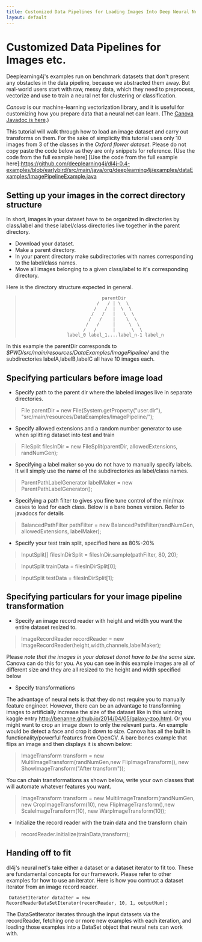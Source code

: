 ```yaml
---
title: Customized Data Pipelines for Loading Images Into Deep Neural Networks
layout: default
---
```


# Customized Data Pipelines for Images etc.

Deeplearning4j's examples run on benchmark datasets that don't present any obstacles in the data pipeline, because we abstracted them away. But real-world users start with raw, messy data, which they need to preprocess, vectorize and use to train a neural net for clustering or classification. 

*Canova* is our machine-learning vectorization library, and it is useful for customizing how you prepare data that a neural net can learn. (The [Canova Javadoc is here](http://deeplearning4j.org/canovadoc/).)

This tutorial will walk through how to load an image dataset and carry out transforms on them. For the sake of simplicity this tutorial uses only 10 images from 3 of the classes in the *Oxford flower dataset*. Please do not copy paste the code below as they are only snippets for reference. 
[Use the code from the full example here]
[Use the code from the full example here]:https://github.com/deeplearning4j/dl4j-0.4-examples/blob/earlybird/src/main/java/org/deeplearning4j/examples/dataExamples/ImagePipelineExample.java

## Setting up your images in the correct directory structure
In short, images in your dataset have to be organized in directories by class/label and these label/class directories live together in the parent directory.
* Download your dataset. 
* Make a parent directory.
* In your parent directory make subdirectories with names corresponding to the label/class names.
* Move all images belonging to a given class/label to it's corresponding directory.

Here is the directory structure expected in general.

>                                   parentDir
>                                 /   / | \  \
>                                /   /  |  \  \
>                               /   /   |   \  \
>                              /   /    |    \  \
>                             /   /     |     \  \
>                            /   /      |      \  \
>                      label_0 label_1....label_n-1 label_n


In this example the parentDir corresponds to *$PWD/src/main/resources/DataExamples/ImagePipeline/* and the subdirectories labelA,labelB,labelC all have 10 images each. 

## Specifying particulars before image load
* Specify path to the parent dir where the labeled images live in separate directories.
> File parentDir = new File(System.getProperty("user.dir"), "src/main/resources/DataExamples/ImagePipeline/");

* Specify allowed extensions and a random number generator to use when splitting dataset into test and train 
> FileSplit filesInDir = new FileSplit(parentDir, allowedExtensions, randNumGen);

* Specifying a label maker so you do not have to manually specify labels. It will simply use the name of the subdirectories as label/class names.
> ParentPathLabelGenerator labelMaker = new ParentPathLabelGenerator();

* Specifying a path filter to gives you fine tune control of the min/max cases to load for each class. Below is a bare bones version. Refer to javadocs for details

> BalancedPathFilter pathFilter = new BalancedPathFilter(randNumGen, allowedExtensions, labelMaker);

* Specify your test train split, specified here as 80%-20%

> InputSplit[] filesInDirSplit = filesInDir.sample(pathFilter, 80, 20);
    
> InputSplit trainData = filesInDirSplit[0];
    
> InputSplit testData = filesInDirSplit[1];

## Specifying particulars for your image pipeline transformation
* Specify an image record reader with height and width you want the entire dataset resized to. 

> ImageRecordReader recordReader = new ImageRecordReader(height,width,channels,labelMaker);

Please *note that the images in your dataset donot have to be the same size*. Canova can do this for you. As you can see in this example images are all of different size and they are all resized to the height and width specified below

* Specify transformations

The advantage of neural nets is that they do not require you to manually feature engineer. However, there can be an advantage to transforming images to artificially increase the size of the dataset like in this winning kaggle entry <http://benanne.github.io/2014/04/05/galaxy-zoo.html>. Or you might want to crop an image down to only the relevant parts. An example would be detect a face and crop it down to size. Canova has all the built in functionality/powerful features from OpenCV. A bare bones example that flips an image and then displays it is shown below:

> ImageTransform transform = new MultiImageTransform(randNumGen,new FlipImageTransform(), new ShowImageTransform("After transform"));

You can chain transformations as shown below, write your own classes that will automate whatever features you want.

> ImageTransform transform = new MultiImageTransform(randNumGen, new CropImageTransform(10), new FlipImageTransform(),new ScaleImageTransform(10), new WarpImageTransform(10));

* Initialize the record reader with the train data and the transform chain

> recordReader.initialize(trainData,transform);

## Handing off to fit
dl4j's neural net's take either a dataset or a dataset iterator to fit too. These are fundamental concepts for our framework. Please refer to other examples for how to use an iterator. Here is how you contruct a dataset iterator from an image record reader.

     DataSetIterator dataIter = new RecordReaderDataSetIterator(recordReader, 10, 1, outputNum);

The DataSetIterator iterates through the input datasets via the recordReader, fetching one or more new examples with each iteration, and loading those examples into a DataSet object that neural nets can work with.
